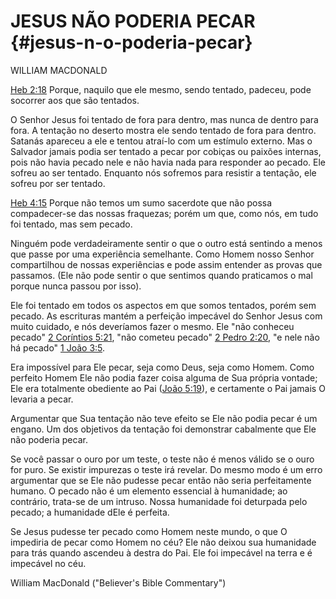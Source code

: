 # JESUS NÃO PODERIA PECAR {#jesus-n-o-poderia-pecar}

WILLIAM MACDONALD

[Heb 2:18](http://bibliaonline.com.br/acf/hb/2/18) Porque, naquilo que ele mesmo, sendo tentado, padeceu, pode socorrer aos que são tentados.

O Senhor Jesus foi tentado de fora para dentro, mas nunca de dentro para fora. A tentação no deserto mostra ele sendo tentado de fora para dentro. Satanás apareceu a ele e tentou atraí-lo com um estímulo externo. Mas o Salvador jamais podia ser tentado a pecar por cobiças ou paixões internas, pois não havia pecado nele e não havia nada para responder ao pecado. Ele sofreu ao ser tentado. Enquanto nós sofremos para resistir a tentação, ele sofreu por ser tentado.

[Heb 4:15](http://bibliaonline.com.br/acf/hb/4/15) Porque não temos um sumo sacerdote que não possa compadecer-se das nossas fraquezas; porém um que, como nós, em tudo foi tentado, mas sem pecado.

Ninguém pode verdadeiramente sentir o que o outro está sentindo a menos que passe por uma experiência semelhante. Como Homem nosso Senhor compartilhou de nossas experiências e pode assim entender as provas que passamos. (Ele não pode sentir o que sentimos quando praticamos o mal porque nunca passou por isso).

Ele foi tentado em todos os aspectos em que somos tentados, porém sem pecado. As escrituras mantém a perfeição impecável do Senhor Jesus com muito cuidado, e nós deveríamos fazer o mesmo. Ele &quot;não conheceu pecado&quot; [2 Coríntios 5:21](http://bibliaonline.com.br/acf/2co/5/21), &quot;não cometeu pecado&quot; [2 Pedro 2:20](http://bibliaonline.com.br/acf/2pe/2/20), &quot;e nele não há pecado&quot; [1 João 3:5](http://bibliaonline.com.br/acf/1jo/3/5).

Era impossível para Ele pecar, seja como Deus, seja como Homem. Como perfeito Homem Ele não podia fazer coisa alguma de Sua própria vontade; Ele era totalmente obediente ao Pai ([João 5:19](http://bibliaonline.com.br/acf/jo/5/19)), e certamente o Pai jamais O levaria a pecar.

Argumentar que Sua tentação não teve efeito se Ele não podia pecar é um engano. Um dos objetivos da tentação foi demonstrar cabalmente que Ele não poderia pecar.

Se você passar o ouro por um teste, o teste não é menos válido se o ouro for puro. Se existir impurezas o teste irá revelar. Do mesmo modo é um erro argumentar que se Ele não pudesse pecar então não seria perfeitamente humano. O pecado não é um elemento essencial à humanidade; ao contrário, trata-se de um intruso. Nossa humanidade foi deturpada pelo pecado; a humanidade dEle é perfeita.

Se Jesus pudesse ter pecado como Homem neste mundo, o que O impediria de pecar como Homem no céu? Ele não deixou sua humanidade para trás quando ascendeu à destra do Pai. Ele foi impecável na terra e é impecável no céu.

William MacDonald (&quot;Believer&#039;s Bible Commentary&quot;)